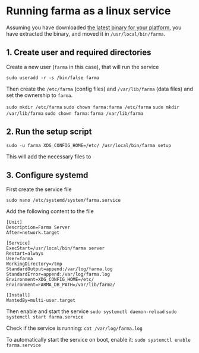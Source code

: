 # Running farma as a linux service

Assuming you have downloaded [the latest binary for your platform](https://github.com/vrypan/farma/releases),
you have extracted the binary, and moved it in `/usr/local/bin/farma`.

## 1. Create user and required directories

Create a new user (`farma` in this case), that will run the service

`sudo useradd -r -s /bin/false farma`

Then create the `/etc/farma` (config files) and `/var/lib/farma` (data files) and set the ownership to `farma`.

`sudo mkdir /etc/farma`
`sudo chown farma:farma /etc/farma`
`sudo mkdir /var/lib/farma`
`sudo chown farma:farma /var/lib/farma`

## 2. Run the setup script
`sudo -u farma XDG_CONFIG_HOME=/etc/ /usr/local/bin/farma setup`

This will add the necessary files to

## 3. Configure systemd

First create the service file

`sudo nano /etc/systemd/system/farma.service`

Add the following content to the file
```
[Unit]
Description=Farma Server
After=network.target

[Service]
ExecStart=/usr/local/bin/farma server
Restart=always
User=farma
WorkingDirectory=/tmp
StandardOutput=append:/var/log/farma.log
StandardError=append:/var/log/farma.log
Environment=XDG_CONFIG_HOME=/etc/
Environment=FARMA_DB_PATH=/var/lib/farma/

[Install]
WantedBy=multi-user.target
```

Then enable and start the service
`sudo systemctl daemon-reload`
`sudo systemctl start farma.service`

Check if the service is running: `cat /var/log/farma.log`

To automatically start the service on boot, enable it:
`sudo systemctl enable farma.service`
